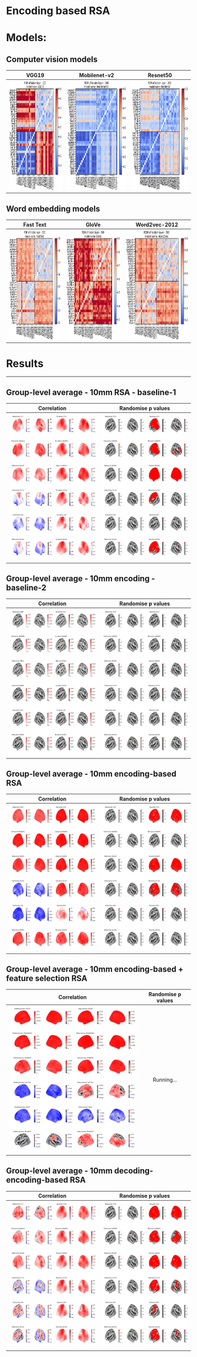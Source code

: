 # Encoding based RSA

# Models:
## Computer vision models
| VGG19 | Mobilenet-v2 | Resnet50 |
| :---: | :---: | :---: |
| <img src="https://github.com/nmningmei/metasema_encoding_based_RSA/blob/main/figures/cv_features/vgg19.jpg" width="300" height="300"> | <img src="https://github.com/nmningmei/metasema_encoding_based_RSA/blob/main/figures/cv_features/mobilenet.jpg" width="300" height="300"> | <img src="https://github.com/nmningmei/metasema_encoding_based_RSA/blob/main/figures/cv_features/resnet50.jpg" width="300" height="300"> |
## Word embedding models
| Fast Text | GloVe | Word2vec-2012 |
| :---: | :---: | :---: |
| <img src="https://github.com/nmningmei/metasema_encoding_based_RSA/blob/main/figures/word2vec_features/fasttext(light).jpg" width="300" height="300"> | <img src="https://github.com/nmningmei/metasema_encoding_based_RSA/blob/main/figures/word2vec_features/glove(light).jpg" width="300" height="300"> | <img src="https://github.com/nmningmei/metasema_encoding_based_RSA/blob/main/figures/word2vec_features/word2vec(light).jpg" width="300" height="300"> |

# Results
---
## Group-level average - 10mm RSA - baseline-1
| Correlation | Randomise p values|
|:---: | :---:|
|<img src="https://github.com/nmningmei/metasema_encoding_based_RSA/blob/main/figures/RSA_basedline_average_10mm_standard_group_average/group%20average.jpg" width="400"   height="400" title="RSA grouped average, N = 27">|<img src="https://github.com/nmningmei/metasema_encoding_based_RSA/blob/main/figures/RSA_basedline_average_10mm_standard_randomise/group%20average%20p%20values.jpg" width="400"   height="400" title="Permutation one-sample group test, TFCE corrected">|

## Group-level average - 10mm encoding - baseline-2
| Correlation | Randomise p values|
|:---: | :---:|
|<img src="https://github.com/nmningmei/metasema_encoding_based_RSA/blob/main/figures/encoding_group_average/group%20average.jpg" width="400"   height="400" title="RSA grouped average, N = 27">|<img src="https://github.com/nmningmei/metasema_encoding_based_RSA/blob/main/figures/encoding_randomise/group%20average%20p%20values.jpg" width="400"   height="400" title="Permutation one-sample group test, TFCE corrected">|

## Group-level average - 10mm encoding-based RSA
| Correlation | Randomise p values|
|:---: | :---:|
|<img src="https://github.com/nmningmei/metasema_encoding_based_RSA/blob/main/figures/encoding_based_RSA_10mm_group_average/group%20average.jpg" width="400"   height="400" title="RSA grouped average, N = 27">|<img src="https://github.com/nmningmei/metasema_encoding_based_RSA/blob/main/figures/encoding_based_RSA_10mm_randomise/group%20average%20p%20values.jpg" width="400"   height="400" title="Permutation one-sample group test, TFCE corrected">|

## Group-level average - 10mm encoding-based + feature selection RSA
| Correlation | Randomise p values|
|:---: | :---:|
|<img src="https://github.com/nmningmei/metasema_encoding_based_RSA/blob/main/figures/encoding_based_FS_RSA_10mm_group_average/group%20average.jpg" width="400"   height="400" title="RSA grouped average, N = 27">|Running...|

## Group-level average - 10mm decoding-encoding-based RSA
| Correlation | Randomise p values|
|:---: | :---:|
|<img src="https://github.com/nmningmei/metasema_encoding_based_RSA/blob/main/figures/decoding_based_RSA_10mm_group_average/group%20average.jpg" width="400"   height="400" title="RSA grouped average, N = 27">|<img src="https://github.com/nmningmei/metasema_encoding_based_RSA/blob/main/figures/decoding_based_RSA_10mm_randomise/group%20average%20p%20values.jpg" width="400"   height="400" title="Permutation one-sample group test, TFCE corrected">|
